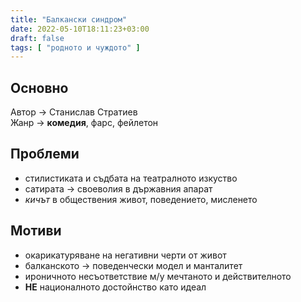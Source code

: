 ```yaml
---
title: "Балкански синдром"
date: 2022-05-10T18:11:23+03:00
draft: false
tags: [ "родното и чуждото" ]
---
```


## Основно

Автор -> Станислав Стратиев  
Жанр -> **комедия**, фарс, фейлетон  

## Проблеми

- стилистиката и съдбата на театралното изкуство
- сатирата -> своеволия в държавния апарат
- _кичът_ в обществения живот, поведението, мисленето

## Мотиви

- окарикатуряване на негативни черти от живот
- балканското -> поведенчески модел и манталитет
- ироничното несъответствие м/у мечтаното и действителното
- **НЕ** националното достойнство като идеал

